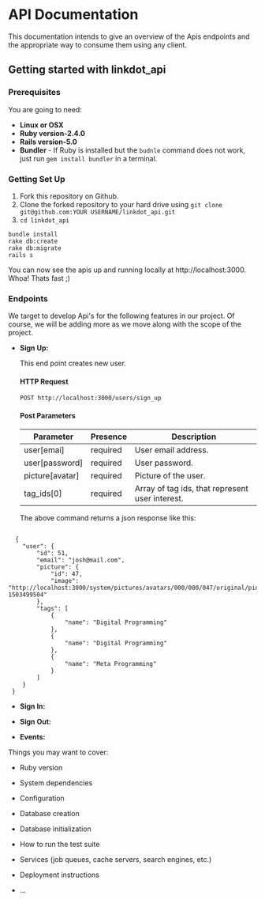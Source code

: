 # API Documentation

This documentation intends to give an overview of the Apis endpoints and the appropriate way to consume them using any client.

Getting started with linkdot_api
--------------------------------

### Prerequisites

You are going to need:

- **Linux or OSX**
- **Ruby version-2.4.0**
- **Rails version-5.0**
- **Bundler** - If Ruby is installed but the `budnle` command does not work, just run `gem install bundler` in a terminal.

### Getting Set Up

1. Fork this repository on Github.
2. Clone the forked repository to your hard drive using `git clone git@github.com:YOUR USERNAME/linkdot_api.git`
3. `cd linkdot_api`

```shell
bundle install 
rake db:create
rake db:migrate
rails s 
```

You can now see the apis up and running locally at http://localhost:3000. Whoa! Thats fast ;)

### Endpoints

We target to develop Api's for the following features in our project. Of course, we will be adding more as we move along with the scope of the project.

+ **Sign Up:**
  
  This end point creates new user. 
  
  #### HTTP Request
  `POST http://localhost:3000/users/sign_up`
  
  #### Post Parameters
  Parameter | Presence | Description
  --- | --- | ---
  user[emai] | required | User email address.
  user[password] | required | User password.
  picture[avatar] | required | Picture of the user. 
  tag_ids[0] | required | Array of tag ids, that represent user interest.
  
  The above command returns a json response like this: 
  
```
  
  {
    "user": {
        "id": 51,
        "email": "josh@mail.com",
        "picture": {
            "id": 47,
            "image": "http://localhost:3000/system/pictures/avatars/000/000/047/original/pin.jpg?1503499504"
        },
        "tags": [
            {
                "name": "Digital Programming"
            },
            {
                "name": "Digital Programming"
            },
            {
                "name": "Meta Programming"
            }
        ]
    }
 }

```
  
+ **Sign In:** 

+ **Sign Out:**

+ **Events:**


Things you may want to cover:

* Ruby version

* System dependencies

* Configuration

* Database creation

* Database initialization

* How to run the test suite

* Services (job queues, cache servers, search engines, etc.)

* Deployment instructions

* ...
